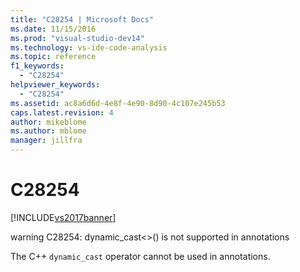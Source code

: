 ```yaml
---
title: "C28254 | Microsoft Docs"
ms.date: 11/15/2016
ms.prod: "visual-studio-dev14"
ms.technology: vs-ide-code-analysis
ms.topic: reference
f1_keywords: 
  - "C28254"
helpviewer_keywords: 
  - "C28254"
ms.assetid: ac8a6d6d-4e8f-4e90-8d90-4c107e245b53
caps.latest.revision: 4
author: mikeblome
ms.author: mblome
manager: jillfra
---
```

# C28254
[!INCLUDE[vs2017banner](../includes/vs2017banner.md)]

warning C28254: dynamic_cast<>() is not supported in annotations  
  
 The C++ `dynamic_cast` operator cannot be used in annotations.
